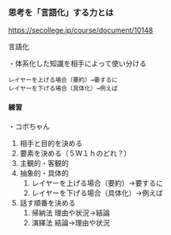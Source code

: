 ### 思考を「言語化」する力とは
https://secollege.jp/course/document/10148

言語化

・体系化した知識を相手によって使い分ける

    レイヤーを上げる場合（要約）→要するに
    レイヤーを下げる場合（具体化）→例えば


#### 練習
・コボちゃん

1. 相手と目的を決める
2. 要素を決める（５W１ｈのどれ？）
3. 主観的・客観的
4. 抽象的・具体的
   1. レイヤーを上げる場合（要約）→要するに
   2. レイヤーを下げる場合（具体化）→例えば
5. 話す順番を決める
   1. 帰納法    理由や状況→結論
   2. 演繹法    結論→理由や状況
